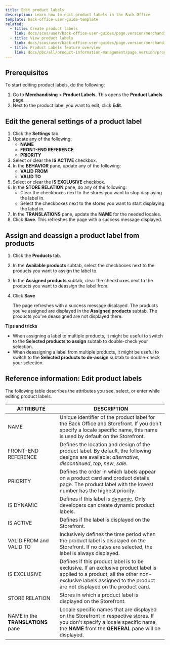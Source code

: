 ```yaml
---
title: Edit product labels
description: Learn how to edit product labels in the Back Office
template: back-office-user-guide-template
related:
  - title: Create product labels
    link: docs/scos/user/back-office-user-guides/page.version/merchandising/product-labels/create-product-labels.html
  - title: View product labels
    link: docs/scos/user/back-office-user-guides/page.version/merchandising/product-labels/view-product-labels.html
  - title: Product Labels feature overview
    link: docs/pbc/all/product-information-management/page.version/product-labels-feature-overview.html
---
```


## Prerequisites

To start editing product labels, do the following:

1. Go to **Merchandising** > **Product Labels**.
    This opens the **Product Labels** page.
2. Next to the product label you want to edit, click **Edit**.

## Edit the general settings of a product label

1. Click the **Settings** tab.
2. Update any of the following:
    * **NAME**
    * **FRONT-END REFERENCE**
    * **PRIORITY**
3. Select or clear the **IS ACTIVE** checkbox.    
4. In the **BEHAVIOR** pane, update any of the following:
    * **VALID FROM**
    * **VALID TO**
5. Select or clear the **IS EXCLUSIVE** checkbox.        
6. In the **STORE RELATION** pane, do any of the following:
    * Clear the checkboxes next to the stores you want to stop displaying the label in.
    * Select the checkboxes next to the stores you want to start displaying the label in.
7. In the **TRANSLATIONS** pane, update the **NAME** for the needed locales.
8. Click **Save**.
    This refreshes the page with a success message displayed.

## Assign and deassign a product label from products

1. Click the **Products** tab.
2. In the **Available products** subtab, select the checkboxes next to the products you want to assign the label to.
3. In the **Assigned products** subtab, clear the checkboxes next to the products you want to deassign the label from.
4. Click **Save**

    The page refreshes with a success message displayed. The products you've assigned are displayed in the **Assigned products** subtab. The products you've deassigned are not displayed there.

**Tips and tricks**

* When assigning a label to multiple products, it might be useful to switch to the **Selected products to assign** subtab to double-check your selection.
* When deassigning a label from multiple products, it might be useful to switch to the **Selected products to de-assign** subtab to double-check your selection.


## Reference information: Edit product labels

The following table describes the attributes you see, select, or enter while editing product labels.

| ATTRIBUTE | DESCRIPTION |
| --- | --- |
| NAME | Unique identifier of the product label for the Back Office and Storefront. If you don't specify a locale specific name, this name is used by default on the Storefront.  |
| FRONT-END REFERENCE | Defines the location and design of the product label. By default, the following designs are available: *alternative*, *discontinued*, *top*, *new*, *sale*. |
| PRIORITY | Defines the order in which labels appear on a product card and product details page. The product label with the lowest number has the highest priority. |
| IS DYNAMIC | Defines if this label is [dynamic](/docs/pbc/all/product-information-management/{{page.version}}/product-labels-feature-overview.html#dynamic-product-label). Only developers can create dynamic product labels. |
| IS ACTIVE |  Defines if the label is displayed on the Storefront.  |
| VALID FROM and VALID TO | Inclusively defines the time period when the product label is  displayed on the Storefront. If no dates are selected, the label is always displayed. |
| IS EXCLUSIVE | Defines if this product label is to be exclusive. If an exclusive product label is applied to a product, all the other non-exclusive labels assigned to the product are  not displayed on the product card. |
| STORE RELATION | Stores in which a product label is displayed on the Storefront. |
| NAME in the **TRANSLATIONS** pane | Locale specific names that are displayed on the Storefront in respective stores. If you don't specify a locale specific name, the **NAME** from the **GENERAL** pane will be displayed. |
